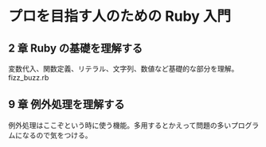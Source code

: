# プロを目指す人のための Ruby 入門

## 2 章 Ruby の基礎を理解する

変数代入、関数定義、リテラル、文字列、数値など基礎的な部分を理解。
fizz_buzz.rb

## 9 章 例外処理を理解する

例外処理はここぞという時に使う機能。多用するとかえって問題の多いプログラムになるので気をつける。
